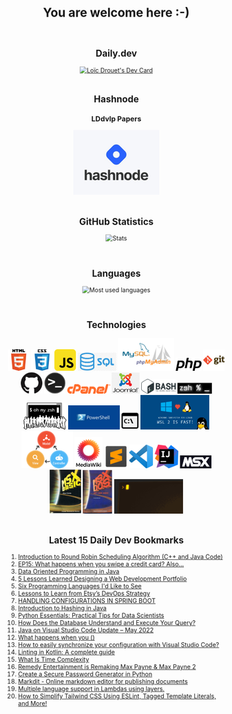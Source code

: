 <h1 align="center"> You are welcome here :-)</h1>

<br />

<div align="center">
    <h2>Daily.dev</h2>    
    <a href="https://app.daily.dev/LDdvlp">
        <img
            src="https://api.daily.dev/devcards/6a2db644d7b342d5924aa8a261fc3c97.png?r=d2h" width="400"
            alt="Loïc Drouet's Dev Card" 
        />
    </a>
</div>

<br />

<div align="center">
    <h2>Hashnode</h2>
    <h3>LDdvlp Papers</h3>
    <a href="https://lddvlp.hashnode.dev/">
        <img 
            src="/images/00-hashnode-logo.jfif" 
            width="200" alt="LDdvlp Papers" 
        />
    </a>
</div>

<br />

<div align="center">
    <h2>GitHub Statistics</h2>
    
![Stats](https://github-readme-stats.vercel.app/api?username=lddvlp&show_icons=true&theme=radical&count_private=true)

</div>

<br />

<div align="center">
    <h2>Languages</h2>

![Most used languages](https://github-readme-stats.vercel.app/api/top-langs/?username=lddvlp)

</div>

<br />

<div align="center">
    <h2>Technologies</h2>

<!-- Image #01    -->
<img alt="HTML5" width="50px" src="https://raw.githubusercontent.com/github/explore/80688e429a7d4ef2fca1e82350fe8e3517d3494d/topics/html/html.png" />

<!-- Image #02    -->
<img alt="CSS3" width="50px" src="https://raw.githubusercontent.com/github/explore/80688e429a7d4ef2fca1e82350fe8e3517d3494d/topics/css/css.png" />

<!-- Image #03    -->
<img alt="JavaScript" width="50px"   src="/images/03-javascript-logo.png" />

<!-- Image #04    -->
<img alt="SQL" width="90px" src="/images/04-sql-logo.jpg" />

<!-- Image #05    -->
<img alt="phpMyAdmin-MySQL" width="130px" src="/images/05-phpmyadmin-mysql-logo.png" />

<!-- Image #06    -->
<img alt="PHP" width="60px" src="/images/06-php-logo-alt.png" />

<!-- Image #07    -->
<img alt="Git" width="50px" src="https://raw.githubusercontent.com/github/explore/80688e429a7d4ef2fca1e82350fe8e3517d3494d/topics/git/git.png" />

<!-- Image #08    -->
<img alt="GitHub" width="50px" src="https://raw.githubusercontent.com/github/explore/78df643247d429f6cc873026c0622819ad797942/topics/github/github.png" />

<!-- Image #09    -->
<img alt="Shell" width="50px" src="https://raw.githubusercontent.com/github/explore/80688e429a7d4ef2fca1e82350fe8e3517d3494d/topics/terminal/terminal.png" />

<!-- Image #10    -->
<img alt="cPanel" width="100px" src="/images/10-cpanel-logo.png" />

<!-- Image #11    -->
<img alt="Joomla!" width="65px" src="/images/11-joomla-logo.png" />

<!-- Image #12    -->
<img alt="Bash" width="80px" src="/images/12-bash-logo.png" />

<!-- Image #13    -->
<img alt="Zsh" width="80px" src="/images/13-zsh-logo.gif" />

<!-- Image #14    -->
<img alt="Oh My Zsh" width="100px" src="/images/14-oh_my_zsh-logo.png" />

<!-- Image #15    -->
<img alt="PowerShell" width="120px" src="/images/15-powershell-logo.jpg" />

<!-- Image #16    -->
<img alt="cmd" width="40px" src="/images/16-cmd-logo.png" />

<!-- Image #17    -->
<img alt="WSL2" width="160px" src="/images/17-wsl2-logo.jpg" />

<!-- Image #18    -->
<img alt="MVC" width="120px" src="/images/18-mvc-logo.jpg" />

<!-- Image #19    -->
<img alt="MediaWiki" width="65px" src="/images/19-mediawiki-logo.png" />

<!-- Image #90    -->
<img alt="Sublime Text" width="55px" src="/images/90-sublime_text-logo.png" />

<!-- Image #91    -->
<img alt="VS Code" width="55px" src="/images/91-vs_code-logo.png" />

<!-- Image #92    -->
<img alt="IntelliJ IDEA" width="55px" src="/images/92-intellij_idea.png" />

<!-- Image #95   -->
<img alt="MSX" width="73px" src="/images/95-msx-logo.png" />

<!-- Image #96    -->
<img alt="MSX-BASIC" width="73px" src="/images/96-msx_ basic-logo.jfif" />

<!-- Image #97    -->
<img alt="MSX-DOS" width="69px" src="/images/97-msx_dos-logo.jpg" />

<!-- Image #99    -->
<img alt="Amber Terminal" width="160px" src="/images/98-amber_terminal.gif" />

</div>

<br />

<div align="center">
    <h2>Latest 15 Daily Dev Bookmarks</h2>
</div>

<!-- daily.dev BOOKMARKS:START -->
1. [Introduction to Round Robin Scheduling Algorithm &lpar;C++ and Java Code&rpar;](https://app.daily.dev/posts/zhqIWZiH6?utm_source=rss&utm_medium=bookmarks&utm_campaign=Yaq6rDv_C)
2. [EP15: What happens when you swipe a credit card? Also…](https://app.daily.dev/posts/FLtFyuN81?utm_source=rss&utm_medium=bookmarks&utm_campaign=Yaq6rDv_C)
3. [Data Oriented Programming in Java](https://app.daily.dev/posts/tQFHZs6VE?utm_source=rss&utm_medium=bookmarks&utm_campaign=Yaq6rDv_C)
4. [5 Lessons Learned Designing a Web Development Portfolio](https://app.daily.dev/posts/Y1HhIScZX?utm_source=rss&utm_medium=bookmarks&utm_campaign=Yaq6rDv_C)
5. [Six Programming Languages I&#39;d Like to See](https://app.daily.dev/posts/n_aocpAwg?utm_source=rss&utm_medium=bookmarks&utm_campaign=Yaq6rDv_C)
6. [Lessons to Learn from Etsy’s DevOps Strategy](https://app.daily.dev/posts/BT1dCKT2K?utm_source=rss&utm_medium=bookmarks&utm_campaign=Yaq6rDv_C)
7. [HANDLING CONFIGURATIONS IN SPRING BOOT](https://app.daily.dev/posts/EG0sedLp1?utm_source=rss&utm_medium=bookmarks&utm_campaign=Yaq6rDv_C)
8. [Introduction to Hashing in Java](https://app.daily.dev/posts/8cbgRdMHl?utm_source=rss&utm_medium=bookmarks&utm_campaign=Yaq6rDv_C)
9. [Python Essentials: Practical Tips for Data Scientists](https://app.daily.dev/posts/MhBj4XQPf?utm_source=rss&utm_medium=bookmarks&utm_campaign=Yaq6rDv_C)
10. [How Does the Database Understand and Execute Your Query?](https://app.daily.dev/posts/UpV0zODOI?utm_source=rss&utm_medium=bookmarks&utm_campaign=Yaq6rDv_C)
11. [Java on Visual Studio Code Update – May 2022](https://app.daily.dev/posts/yXyUV6-Eu?utm_source=rss&utm_medium=bookmarks&utm_campaign=Yaq6rDv_C)
12. [What happens when you &lpar;&rpar;](https://app.daily.dev/posts/yQBZ6dNkh?utm_source=rss&utm_medium=bookmarks&utm_campaign=Yaq6rDv_C)
13. [How to easily synchronize your configuration with Visual Studio Code?](https://app.daily.dev/posts/km5iP3NaK?utm_source=rss&utm_medium=bookmarks&utm_campaign=Yaq6rDv_C)
14. [Linting in Kotlin: A complete guide](https://app.daily.dev/posts/TlDnxr_se?utm_source=rss&utm_medium=bookmarks&utm_campaign=Yaq6rDv_C)
15. [What Is Time Complexity](https://app.daily.dev/posts/gHNYs-sAV?utm_source=rss&utm_medium=bookmarks&utm_campaign=Yaq6rDv_C)
16. [Remedy Entertainment is Remaking Max Payne &amp; Max Payne 2](https://app.daily.dev/posts/uLtYQMRRY?utm_source=rss&utm_medium=bookmarks&utm_campaign=Yaq6rDv_C)
17. [Create a Secure Password Generator in Python](https://app.daily.dev/posts/-_jOylTmu?utm_source=rss&utm_medium=bookmarks&utm_campaign=Yaq6rDv_C)
18. [Markdit - Online markdown editor for publishing documents](https://app.daily.dev/posts/8r6HP8Joc?utm_source=rss&utm_medium=bookmarks&utm_campaign=Yaq6rDv_C)
19. [Multiple language support in Lambdas using layers.](https://app.daily.dev/posts/tZ6rGuChi?utm_source=rss&utm_medium=bookmarks&utm_campaign=Yaq6rDv_C)
20. [How to Simplify Tailwind CSS Using ESLint, Tagged Template Literals, and More!](https://app.daily.dev/posts/6wDWtKuZh?utm_source=rss&utm_medium=bookmarks&utm_campaign=Yaq6rDv_C)

<!-- daily.dev BOOKMARKS:END -->
